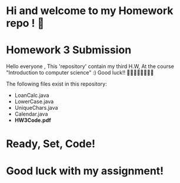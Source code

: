 # Hi and welcome to my Homework repo ! 🚀
# Homework 3 Submission

Hello everyone , 
This 'repository' contain my third H.W, 
At the course "Introduction to computer science" :) 
Good luck!! 👩‍💻🧙‍♂️🚀👩‍💻🔥

The following files exist in this repository:

- LoanCalc.java
- LowerCase.java
- UniqueChars.java
- Calendar.java
- **HW3Code.pdf** 

# Ready, Set, Code!
# Good luck with my assignment!


